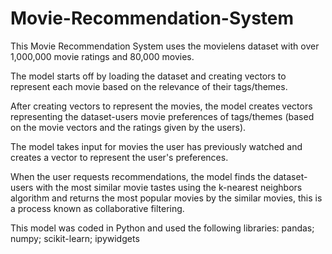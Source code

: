 # Movie-Recommendation-System

This Movie Recommendation System uses the movielens dataset with over 1,000,000 movie ratings and 80,000 movies.

The model starts off by loading the dataset and creating vectors to represent each movie based on the relevance of their tags/themes.

After creating vectors to represent the movies, the model creates vectors representing the dataset-users movie preferences of tags/themes (based on the movie vectors and the ratings given by the users).

The model takes input for movies the user has previously watched and creates a vector to represent the user's preferences.

When the user requests recommendations, the model finds the dataset-users with the most similar movie tastes using the k-nearest neighbors algorithm and returns the most popular movies by the similar movies, this is a process known as collaborative filtering.

This model was coded in Python and used the following libraries: pandas; numpy; scikit-learn; ipywidgets
